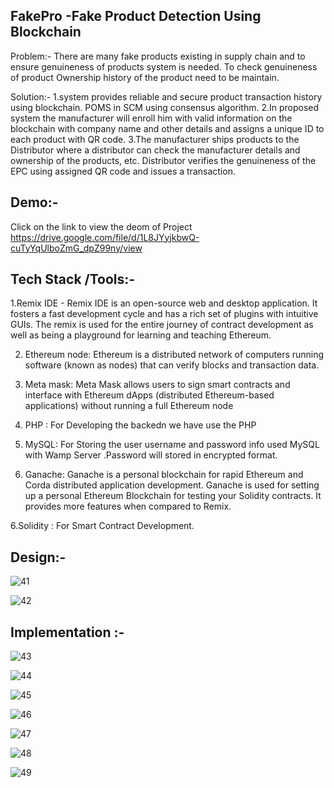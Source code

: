 ## FakePro -Fake Product Detection Using Blockchain
  Problem:- There are many fake products existing in supply chain and to ensure genuineness of products system is needed. To check genuineness of product Ownership history of the product need to be maintain.
  
  Solution:-   1.system provides reliable and secure product transaction history using blockchain.
 POMS in SCM using consensus algorithm.
 2.In proposed system the manufacturer will enroll him with valid information on the blockchain with company name and other details and assigns a unique ID to each product with QR code. 
3.The manufacturer ships products to the Distributor where a distributor can check the manufacturer details and ownership of the products, etc. Distributor verifies the genuineness of the EPC using assigned QR code and issues a transaction. 

## Demo:-
Click on the link to view the deom of Project
https://drive.google.com/file/d/1L8JYyjkbwQ-cuTyYqUlboZmG_dpZ99ny/view


## Tech Stack /Tools:-
1.Remix IDE -
Remix IDE is an open-source web and desktop application. It fosters a fast development cycle and has a rich set of plugins with intuitive GUIs. The remix is used for the entire journey of contract development as well as being a playground for learning and teaching Ethereum.

2. Ethereum node:
Ethereum is a distributed network of computers running software (known as nodes) that can verify blocks and transaction data. 


3. Meta mask:
Meta Mask allows users to sign smart contracts and interface with Ethereum dApps (distributed Ethereum-based applications) without running a full Ethereum node


4. PHP :
For Developing the backedn we have use the PHP


5. MySQL:
For Storing the user username and password info used MySQL with Wamp Server .Password will stored in encrypted format.

6. Ganache:
Ganache is a personal blockchain for rapid Ethereum and Corda distributed application development. Ganache is used for setting up a personal Ethereum Blockchain for testing your Solidity contracts. It provides more features when compared to Remix. 

6.Solidity :
For Smart Contract Development.


## Design:-

![41](https://user-images.githubusercontent.com/93522857/180304164-826ccbaa-e70b-4dc8-9821-ef493243685f.JPG)

![42](https://user-images.githubusercontent.com/93522857/180304230-905c299c-0b83-40a4-9a4c-2a44280a4bff.JPG)



## Implementation :-

![43](https://user-images.githubusercontent.com/93522857/180304299-1f52be58-ee48-4a55-bdee-d4f722fb6d4d.JPG)


![44](https://user-images.githubusercontent.com/93522857/180304304-200ad812-ddf8-423b-b937-e9a7661bbec7.JPG)

![45](https://user-images.githubusercontent.com/93522857/180304279-dc3b2679-a1f2-4bbf-a953-05ec165a34ca.JPG)

![46](https://user-images.githubusercontent.com/93522857/180304289-739d7701-9459-4016-8775-b908e7816c2f.JPG)

![47](https://user-images.githubusercontent.com/93522857/180304290-ccad904e-3b05-44b5-8408-4fea17c6c00e.JPG)

![48](https://user-images.githubusercontent.com/93522857/180304295-da2fa67e-d6ad-4ec9-927e-f2fe80a56242.JPG)

![49](https://user-images.githubusercontent.com/93522857/180304296-55ba23d1-eab0-4242-a26b-cb7c93888b37.JPG)

